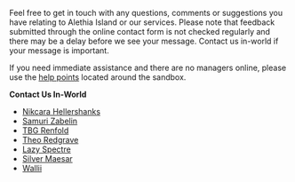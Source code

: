 Feel free to get in touch with any questions, comments or suggestions you have relating to Alethia Island or our services. Please note that feedback submitted through the online contact form is not checked regularly and there may be a delay before we see your message. Contact us in-world if your message is important.

If you need immediate assistance and there are no managers online, please use the [help points](./sandbox/help/help-points) located around the sandbox.

__**Contact Us In-World**__

* [Nikcara Hellershanks](https://my.secondlife.com/nikcara.hellershanks)
* [Samuri Zabelin](https://my.secondlife.com/samuri.zabelin)
* [TBG Renfold](https://my.secondlife.com/tbg.renfold)
* [Theo Redgrave](https://my.secondlife.com/theo.redgrave)
* [Lazy Spectre](https://my.secondlife.com/lazy.spectre)
* [Silver Maesar](https://my.secondlife.com/silver.maesar)
* [Wallii](https://my.secondlife.com/wallii)
